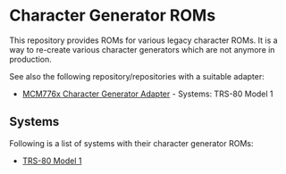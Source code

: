 # Character Generator ROMs

This repository provides ROMs for various legacy character ROMs. It is a way to re-create various character generators which are not anymore in production.

See also the following repository/repositories with a suitable adapter:
- [MCM776x Character Generator Adapter](https://github.com/RetroStack/MCM776x_CharGen_Adapter) - Systems: TRS-80 Model 1

## Systems

Following is a list of systems with their character generator ROMs:

- [TRS-80 Model 1](/TRS-80%20Model%201)
